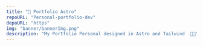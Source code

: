 ```yaml
---
title: "💼 Portfolio Astro"
repoURL: "Personal-portfolio-dev"
depoURL: "https"
img: "banner/bannerImg.png"
description: "My Portfolio Personal designed in Astro and Tailwind  🚀✨"
---
```

